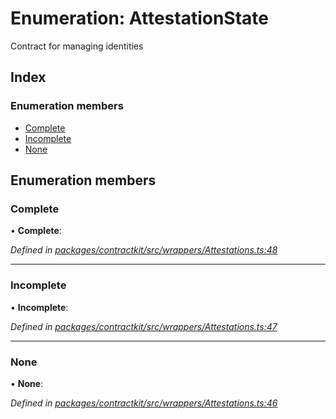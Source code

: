 # Enumeration: AttestationState

Contract for managing identities

## Index

### Enumeration members

* [Complete](_wrappers_attestations_.attestationstate.md#complete)
* [Incomplete](_wrappers_attestations_.attestationstate.md#incomplete)
* [None](_wrappers_attestations_.attestationstate.md#none)

## Enumeration members

###  Complete

• **Complete**:

*Defined in [packages/contractkit/src/wrappers/Attestations.ts:48](https://github.com/celo-org/celo-monorepo/blob/master/packages/contractkit/src/wrappers/Attestations.ts#L48)*

___

###  Incomplete

• **Incomplete**:

*Defined in [packages/contractkit/src/wrappers/Attestations.ts:47](https://github.com/celo-org/celo-monorepo/blob/master/packages/contractkit/src/wrappers/Attestations.ts#L47)*

___

###  None

• **None**:

*Defined in [packages/contractkit/src/wrappers/Attestations.ts:46](https://github.com/celo-org/celo-monorepo/blob/master/packages/contractkit/src/wrappers/Attestations.ts#L46)*
